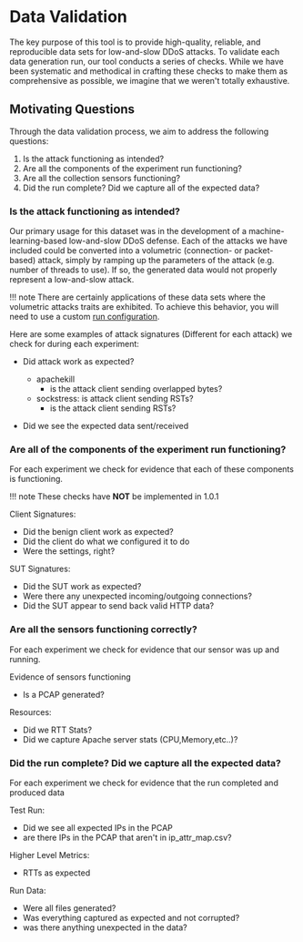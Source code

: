 # Data Validation

The key purpose of this tool is to provide high-quality, reliable, and reproducible data sets for low-and-slow DDoS attacks. To validate each data generation run, our tool conducts a series of checks. While we have been systematic and methodical in crafting these checks to make them as comprehensive as possible, we imagine that we weren't totally exhaustive.

## Motivating Questions

Through the data validation process, we aim to address the following questions:

1. Is the attack functioning as intended?
2. Are all the components of the experiment run functioning?
3. Are all the collection sensors functioning?
4. Did the run complete? Did we capture all of the expected data?

### Is the attack functioning as intended?

Our primary usage for this dataset was in the development of a machine-learning-based low-and-slow DDoS defense. Each of the attacks we have included could be converted into a volumetric (connection- or packet-based) attack, simply by ramping up the parameters of the attack (e.g. number of threads to use). If so, the generated data would not properly represent a low-and-slow attack.

<!-- TODO: add in discussion of how we approach this --> 

!!! note 
    There are certainly applications of these data sets where the volumetric attacks traits are exhibited. To achieve this behavior, you will need to use a custom [run configuration](data.md#run_tunedjson).

Here are some examples of attack signatures (Different for each attack) we check for during each experiment:

- Did attack work as expected?
    - apachekill
        -  is the attack client sending overlapped bytes?
    - sockstress: is attack client sending RSTs?
        - is the attack client sending RSTs?

- Did we see the expected data sent/received

### Are all of the components of the experiment run functioning?

For each experiment we check for evidence that each of these components is functioning.

!!! note 
    These checks have **NOT** be implemented in 1.0.1


Client Signatures:

- Did the benign client work as expected?
- Did the client do what we configured it to do
- Were the settings, right?

SUT Signatures:

- Did the SUT work as expected?
- Were there any unexpected incoming/outgoing connections?
- Did the SUT appear to send back valid HTTP data?

### Are all the sensors functioning correctly?

For each experiment we check for evidence that our sensor was up and running.

Evidence of sensors functioning

- Is a PCAP generated?

Resources:

- Did we RTT Stats?
- Did we capture Apache server stats (CPU,Memory,etc..)?

### Did the run complete? Did we capture all the expected data?

For each experiment we check for evidence that the run completed and produced data

Test Run: 

- Did we see all expected IPs in the PCAP
- are there IPs in the PCAP that aren't in ip_attr_map.csv?

Higher Level Metrics:

- RTTs as expected

Run Data:

- Were all files generated?
- Was everything captured as expected and not corrupted?
- was there anything unexpected in the data?

<!-- Tune using volumetric attacks?

- Connection-volumetric
- Packet-volumetric
- Data-volumetric (not considered for now) -->
